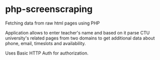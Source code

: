# php-screenscraping
Fetching data from raw html pages using PHP 

Application allows to enter teacher's name and based on it parse CTU university's related pages from two domains to get additional data about phone, email, timeslots and availability.

Uses Basic HTTP Auth for authorization.
